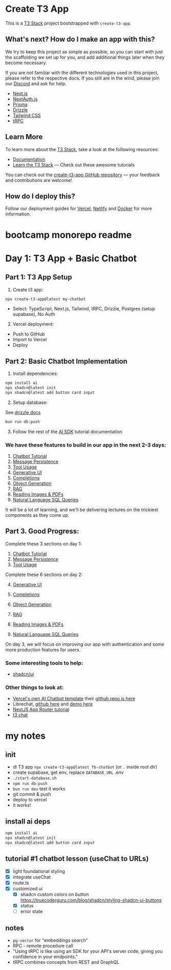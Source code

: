 # Create T3 App

This is a [T3 Stack](https://create.t3.gg/) project bootstrapped with `create-t3-app`.

## What's next? How do I make an app with this?

We try to keep this project as simple as possible, so you can start with just the scaffolding we set up for you, and add additional things later when they become necessary.

If you are not familiar with the different technologies used in this project, please refer to the respective docs. If you still are in the wind, please join our [Discord](https://t3.gg/discord) and ask for help.

- [Next.js](https://nextjs.org)
- [NextAuth.js](https://next-auth.js.org)
- [Prisma](https://prisma.io)
- [Drizzle](https://orm.drizzle.team)
- [Tailwind CSS](https://tailwindcss.com)
- [tRPC](https://trpc.io)

## Learn More

To learn more about the [T3 Stack](https://create.t3.gg/), take a look at the following resources:

- [Documentation](https://create.t3.gg/)
- [Learn the T3 Stack](https://create.t3.gg/en/faq#what-learning-resources-are-currently-available) — Check out these awesome tutorials

You can check out the [create-t3-app GitHub repository](https://github.com/t3-oss/create-t3-app) — your feedback and contributions are welcome!

## How do I deploy this?

Follow our deployment guides for [Vercel](https://create.t3.gg/en/deployment/vercel), [Netlify](https://create.t3.gg/en/deployment/netlify) and [Docker](https://create.t3.gg/en/deployment/docker) for more information.

# bootcamp monorepo readme

# Day 1: T3 App + Basic Chatbot

## Part 1: T3 App Setup

1. Create t3 app:

```bash
npx create-t3-app@latest my-chatbot
```

- Select: TypeScript, Next.js, Tailwind, tRPC, Drizzle, Postgres (setup supabase), No Auth

2. Vercel deployment:

- Push to GitHub
- Import to Vercel
- Deploy

## Part 2: Basic Chatbot Implementation

1. Install dependencies:

```bash
npm install ai
npx shadcn@latest init
npx shadcn@latest add button card input
```

2. Setup database:

See [drizzle docs](https://orm.drizzle.team/docs/overview)

```bash
bun run db:push
```

3. Follow the rest of the [AI SDK](https://ai-sdk.dev/docs/ai-sdk-ui/chatbot) tutorial documentation

### We have these features to build in our app in the next 2-3 days:

1. [Chatbot Tutorial](https://ai-sdk.dev/docs/ai-sdk-ui/chatbot)
2. [Message Persistence](https://ai-sdk.dev/docs/ai-sdk-ui/chatbot-message-persistence)
3. [Tool Usage](https://ai-sdk.dev/docs/ai-sdk-ui/chatbot-tool-usage)
4. [Generative UI](https://ai-sdk.dev/docs/ai-sdk-ui/generative-user-interfaces)
5. [Completions](https://ai-sdk.dev/docs/ai-sdk-ui/completion)
6. [Object Generation](https://ai-sdk.dev/docs/ai-sdk-ui/object-generation)
7. [RAG](https://ai-sdk.dev/docs/guides/rag-chatbot)
8. [Reading Images & PDFs](https://ai-sdk.dev/docs/guides/multi-modal-chatbot)
9. [Natural Language SQL Queries](https://ai-sdk.dev/docs/guides/natural-language-postgres)

It will be a lot of learning, and we'll be delivering lectures on the trickiest components as they come up.

## Part 3. Good Progress:

Complete these 3 sections on day 1:

1. [Chatbot Tutorial](https://ai-sdk.dev/docs/ai-sdk-ui/chatbot)
2. [Message Persistence](https://ai-sdk.dev/docs/ai-sdk-ui/chatbot-message-persistence)
3. [Tool Usage](https://ai-sdk.dev/docs/ai-sdk-ui/chatbot-tool-usage)

Complete these 6 sections on day 2:

4. [Generative UI](https://ai-sdk.dev/docs/ai-sdk-ui/generative-user-interfaces)

5. [Completions](https://ai-sdk.dev/docs/ai-sdk-ui/completion)

6. [Object Generation](https://ai-sdk.dev/docs/ai-sdk-ui/object-generation)

7. [RAG](https://ai-sdk.dev/docs/guides/rag-chatbot)

8. [Reading Images & PDFs](https://ai-sdk.dev/docs/guides/multi-modal-chatbot)

9. [Natural Language SQL Queries](https://ai-sdk.dev/docs/guides/natural-language-postgres)

On day 3, we will focus on improving our app with authentication and some more production features for users.

### Some interesting tools to help:

- [shadcn/ui](https://ui.shadcn.com/)

### Other things to look at:

- [Vercel's own AI Chatbot template](https://vercel.com/templates/ai/nextjs-ai-chatbot) their [github repo is here](https://github.com/vercel/ai-chatbot)
- Librechat, [github here](https://github.com/danny-avila/LibreChat) and [demo here](https://librechat-librechat.hf.space/c/new)
- [NextJS App Router tutorial](https://nextjs.org/learn)
- [t3 chat](https://t3.chat/)

# my notes

## init

- dl T3 app `npx create-t3-app@latest fb-chatbot` (or `.` inside root dir)
- create supabase, get env, replace `DATABASE_URL` .env
- `./start-database.sh`
- `npm run db:push`
- `bun run dev` test it works
- git commit & push
- deploy to vercel
- it works!

## install ai deps

```bash
npm install ai
npx shadcn@latest init
npx shadcn@latest add button card input
```

## tutorial #1 chatbot lesson (useChat to URLs)

- [x] light foundational styling
- [x] integrate useChat
- [x] route.ts
- [x] customized ui
  - [x] shadcn custom colors on button https://truecoderguru.com/blog/shadcn/styling-shadcn-ui-buttons
  - [x] status
  - [ ] error state

## notes

- `pg-vector` for "embeddings search"
- RPC - remote procedure call
- "Using tRPC is like using an SDK for your API's server code, giving you confidence in your endpoints."
- tRPC combines concepts from REST and GraphQL
